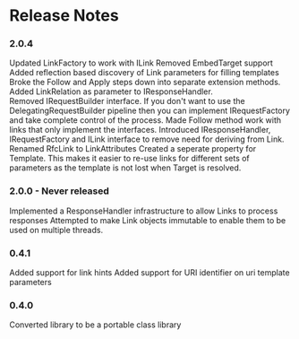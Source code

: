 # Release Notes

### 2.0.4
Updated LinkFactory to work with ILink
Removed EmbedTarget support
Added reflection based discovery of Link parameters for filling templates
Broke the Follow and Apply steps down into separate extension methods.
Added LinkRelation as parameter to IResponseHandler.  
Removed IRequestBuilder interface.  If you don't want to use the DelegatingRequestBuilder pipeline then you can implement IRequestFactory and take complete control of the process.
Made Follow method work with links that only implement the interfaces.
Introduced IResponseHandler, IRequestFactory and ILink interface to remove need for deriving from Link.
Renamed RfcLink to LinkAttributes
Created a seperate property for Template. This makes it easier to re-use links for different sets of parameters as the template is not lost when Target is resolved.


### 2.0.0 - Never released
Implemented a ResponseHandler infrastructure to allow Links to process responses
Attempted to make Link objects immutable to enable them to be used on multiple threads.

### 0.4.1 
Added support for link hints
Added support for URI identifier on uri template parameters


### 0.4.0 
Converted library to be a portable class library

